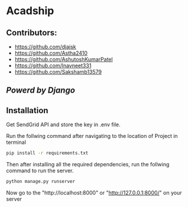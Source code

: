 # Acadship
##

## Contributors: 
- https://github.com/djajsk
- https://github.com/Astha2410
- https://github.com/AshutoshKumarPatel
- https://github.com/lnavneet331
- https://github.com/Sakshamb13579

## ***Powerd by Django***


## Installation

Get SendGrid API and store the key in .env file.

Run the follwing command after navigating to the location of Project in terminal
```sh
pip install -r requirements.txt
```

Then after installing all the required dependencies, run the follwing command to run the server.

```sh
python manage.py runserver
```

Now go to the "http://localhost:8000" or "http://127.0.0.1:8000/" on your server
